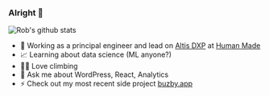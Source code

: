 ### Alright 👋

![Rob's github stats](https://github-readme-stats.vercel.app/api?username=roborourke&theme=github_dark&show_icons=true)

- 🚀 Working as a principal engineer and lead on [Altis DXP](https://www.altis-dxp.com) at [Human Made](https://humanmade.com)
- 📈 Learning about data science (ML anyone?)
- 🧗‍♂️ Love climbing
- 💬 Ask me about WordPress, React, Analytics
- ⚡️ Check out my most recent side project [buzby.app](https://buzby.app)
